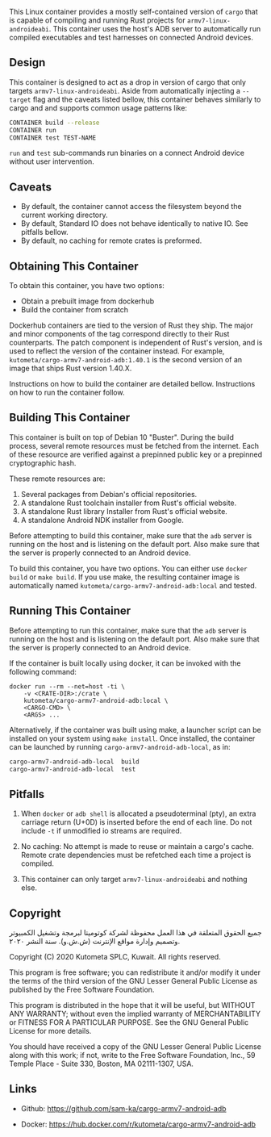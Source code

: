 This Linux container provides a mostly self-contained version of `cargo` that is
capable of compiling and running Rust projects for `armv7-linux-androideabi`.
This container uses the host's ADB server to automatically run compiled executables and 
test harnesses on connected Android devices.

Design
------

This container is designed to act as a drop in version of cargo that
only targets `armv7-linux-androideabi`. Aside from automatically injecting 
a `--target` flag and the caveats listed bellow, this container behaves 
similarly to cargo and and supports common usage patterns like:


```bash
CONTAINER build --release
CONTAINER run
CONTAINER test TEST-NAME
```

`run` and `test` sub-commands run binaries on a connect Android 
device without user intervention.

Caveats
-------

* By default, the container cannot access the filesystem beyond the current working directory.
* By default, Standard IO does not behave identically to native IO. See pitfalls bellow.
* By default, no caching for remote crates is preformed.


Obtaining This Container
------------------------

To obtain this container, you have two options:

* Obtain a prebuilt image from dockerhub
* Build the container from scratch

Dockerhub containers are tied to the version of Rust they ship. 
The major and minor components of the tag correspond directly to their Rust counterparts. 
The patch component is independent of Rust's version, and is used to reflect the version 
of the container instead. For example, `kutometa/cargo-armv7-android-adb:1.40.1` is the second version
of an image that ships Rust version 1.40.X.

Instructions on how to build the container are detailed bellow. Instructions on how to run the container follow.


Building This Container
-----------------------

This container is built on top of Debian 10 "Buster".  During the build process, several 
remote resources must be fetched from the internet. Each of these resource are 
verified against a prepinned public key or a prepinned cryptographic hash. 

These remote resources are:

1. Several packages from Debian's official repositories.
2. A standalone Rust toolchain installer from Rust's official website.
3. A standalone Rust library Installer from Rust's official website.
4. A standalone Android NDK installer from Google.

Before attempting to build this container, make sure that the `adb` server 
is running on the host and is listening on the default port. 
Also make sure that the server is properly connected to an Android device. 

To build this container, you have two options. You can either use `docker build` or `make build`. 
If you use make, the resulting container image is automatically 
named `kutometa/cargo-armv7-android-adb:local` and tested.


Running This Container
----------------------

Before attempting to run this container, make sure that the `adb` server 
is running on the host and is listening on the default port. 
Also make sure that the server is properly connected to an Android device. 

If the container is built locally using docker, it can be invoked with the following command:

````
docker run --rm --net=host -ti \
    -v <CRATE-DIR>:/crate \
    kutometa/cargo-armv7-android-adb:local \
    <CARGO-CMD> \
    <ARGS> ...
````

Alternatively, if the container was built using make, a launcher script can be installed on your system using `make install`. Once installed, 
the container can be launched by running `cargo-armv7-android-adb-local`, as in:

```bash
cargo-armv7-android-adb-local  build
cargo-armv7-android-adb-local  test
```

Pitfalls
--------

1. When `docker` or `adb shell` is allocated a pseudoterminal (pty),
   an extra carriage return (U+0D) is inserted before the end of each line. Do 
   not include `-t` if unmodified io streams are required.

2. No caching: No attempt is made to reuse or maintain a cargo's cache. 
   Remote crate dependencies must be refetched each time a project is 
   compiled.

3. This container can only target `armv7-linux-androideabi` and 
   nothing else.

Copyright
---------
جميع الحقوق المتعلقة في هذا العمل محفوظة لشركة كوتوميتا لبرمجة وتشغيل الكمبيوتر وتصميم وإدارة مواقع الإنترنت (ش.ش.و). سنة النشر ٢٠٢٠.

Copyright (C) 2020 Kutometa SPLC, Kuwait. All rights reserved.

This program is free software; you can redistribute it and/or modify
it under the terms of the third version of the GNU Lesser General 
Public License as published by the Free Software Foundation.

This program is distributed in the hope that it will be useful,
but WITHOUT ANY WARRANTY; without even the implied warranty of
MERCHANTABILITY or FITNESS FOR A PARTICULAR PURPOSE.  See the
GNU General Public License for more details.

You should have received a copy of the GNU Lesser General Public 
License along with this work; if not, write to the Free Software
Foundation, Inc., 59 Temple Place - Suite 330,
Boston, MA 02111-1307, USA.


Links
-----

* Github: https://github.com/sam-ka/cargo-armv7-android-adb

* Docker: https://hub.docker.com/r/kutometa/cargo-armv7-android-adb
